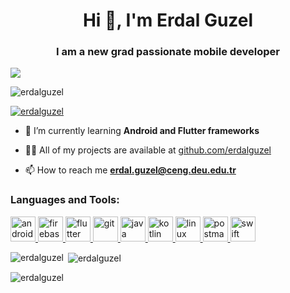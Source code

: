 <h1 align="center">Hi 👋, I'm Erdal Guzel</h1>
<h3 align="center">I am a new grad passionate mobile developer</h3>

![](https://komarev.com/ghpvc/?username=your-github-username)

<p align="left"> <img src="https://komarev.com/ghpvc/?username=erdalguzel&label=Profile%20views&color=0e75b6&style=flat" alt="erdalguzel" /> </p>

<p align="left"> <a href="https://github.com/ryo-ma/github-profile-trophy"><img src="https://github-profile-trophy.vercel.app/?username=erdalguzel" alt="erdalguzel" /></a> </p>

- 🌱 I’m currently learning **Android and Flutter frameworks**

- 👨‍💻 All of my projects are available at [github.com/erdalguzel](github.com/erdalguzel)

- 📫 How to reach me **erdal.guzel@ceng.deu.edu.tr**


<h3 align="left">Languages and Tools:</h3>
<p align="left"> <a href="https://developer.android.com" target="_blank"> <img src="https://devicons.github.io/devicon/devicon.git/icons/android/android-original-wordmark.svg" alt="android" width="40" height="40"/> </a> <a href="https://firebase.google.com/" target="_blank"> <img src="https://www.vectorlogo.zone/logos/firebase/firebase-icon.svg" alt="firebase" width="40" height="40"/> </a> <a href="https://flutter.dev" target="_blank"> <img src="https://www.vectorlogo.zone/logos/flutterio/flutterio-icon.svg" alt="flutter" width="40" height="40"/> </a> <a href="https://git-scm.com/" target="_blank"> <img src="https://www.vectorlogo.zone/logos/git-scm/git-scm-icon.svg" alt="git" width="40" height="40"/> </a> <a href="https://www.java.com" target="_blank"> <img src="https://devicons.github.io/devicon/devicon.git/icons/java/java-original-wordmark.svg" alt="java" width="40" height="40"/> </a> <a href="https://kotlinlang.org" target="_blank"> <img src="https://www.vectorlogo.zone/logos/kotlinlang/kotlinlang-icon.svg" alt="kotlin" width="40" height="40"/> </a> <a href="https://www.linux.org/" target="_blank"> <img src="https://devicons.github.io/devicon/devicon.git/icons/linux/linux-original.svg" alt="linux" width="40" height="40"/> </a> <a href="https://postman.com" target="_blank"> <img src="https://www.vectorlogo.zone/logos/getpostman/getpostman-icon.svg" alt="postman" width="40" height="40"/> </a> <a href="https://developer.apple.com/swift/" target="_blank"> <img src="https://devicons.github.io/devicon/devicon.git/icons/swift/swift-original-wordmark.svg" alt="swift" width="40" height="40"/> </a> </p>

<p><img align="left" src="https://github-readme-stats.vercel.app/api/top-langs?username=erdalguzel&show_icons=true&locale=en&layout=compact" alt="erdalguzel" /></p>

<p>&nbsp;<img align="center" src="https://github-readme-stats.vercel.app/api?username=erdalguzel&show_icons=true&locale=en" alt="erdalguzel" /></p>

<p><img align="center" src="https://github-readme-streak-stats.herokuapp.com/?user=erdalguzel&" alt="erdalguzel" /></p>

